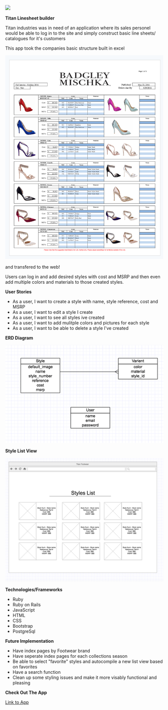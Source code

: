 

![](http://titanindustriesinc.com/themes/titan/images/logo.png)


**Titan Linesheet builder**

Titan industries was in need of an application where its sales personel would be able to log in to the site and simply construct basic line sheets/ catalogues for it's customers

This app took the companies basic structure built in excel 

![](Linesheet.png)

and transfered to the web!


Users can log in and add desired styles with cost and MSRP and then even add multiple colors and materials to those created styles. 



**User Stories**

* As a user, I want to create a style with name, style reference, cost and MSRP
* As a user, I want to edit a style I create
* As a user, I want to see all styles ive created
* As a user, I want to add mulitple colors and pictures for each style
* As a user, I want to be able to delete a style I've created

**ERD Diagram** 

![](erd-model.png)

**Style List View**

![](basic-layout.png)

**Technologies/Frameworks**

* Ruby
* Ruby on Rails
* JavaScript
* HTML
* CSS
* Bootstrap
* PostgreSql

**Future Implementation**

* Have index pages by Footwear brand
* Have seperate index pages for each collections season
* Be able to select "favorite" styles and autocompile a new list view based on favorites 
* Have a search function
* Clean up some styling issues and make it more visably functional and pleasing


**Check Out The App**

[Link to App](https://tranquil-tor-22942.herokuapp.com)










